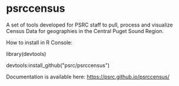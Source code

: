 # psrccensus
A set of tools developed for PSRC staff to pull, process and visualize Census Data for geographies in the Central Puget Sound Region.

How to install in R Console:

library(devtools)

devtools:install_github("psrc/psrccensus")


Documentation is available here: https://psrc.github.io/psrccensus/
